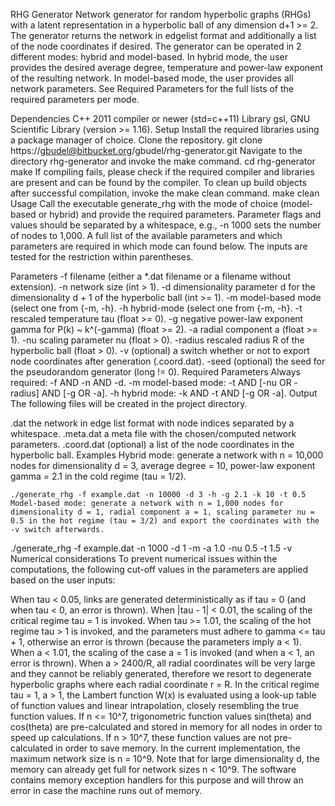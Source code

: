 RHG Generator
Network generator for random hyperbolic graphs (RHGs) with a latent representation in a hyperbolic ball of any dimension d+1 >= 2. The generator returns the network in edgelist format and additionally a list of the node coordinates if desired. The generator can be operated in 2 different modes: hybrid and model-based. In hybrid mode, the user provides the desired average degree, temperature and power-law exponent of the resulting network. In model-based mode, the user provides all network parameters. See Required Parameters for the full lists of the required parameters per mode.

Dependencies
C++ 2011 compiler or newer (std=c++11)
Library gsl, GNU Scientific Library (version >= 1.16).
Setup
Install the required libraries using a package manager of choice.
Clone the repository.
git clone https://gbudel@bitbucket.org/gbudel/rhg-generator.git 
Navigate to the directory rhg-generator and invoke the make command.
cd rhg-generator
make
If compiling fails, please check if the required compiler and libraries are present and can be found by the compiler.
To clean up build objects after successful compilation, invoke the make clean command.
make clean
Usage
Call the executable generate_rhg with the mode of choice (model-based or hybrid) and provide the required parameters. Parameter flags and values should be separated by a whitespace, e.g., -n 1000 sets the number of nodes to 1,000. A full list of the available parameters and which parameters are required in which mode can found below. The inputs are tested for the restriction within parentheses.

Parameters
-f filename (either a *.dat filename or a filename without extension).
-n network size (int > 1).
-d dimensionality parameter d for the dimensionality d + 1 of the hyperbolic ball (int >= 1).
-m model-based mode (select one from {-m, -h}.
-h hybrid-mode (select one from {-m, -h}.
-t rescaled temperature tau (float >= 0).
-g negative power-law exponent gamma for P(k) ~ k^(-gamma) (float >= 2).
-a radial component a (float >= 1).
-nu scaling parameter nu (float > 0).
-radius rescaled radius R of the hyperbolic ball (float > 0).
-v (optional) a switch whether or not to export node coordinates after generation (<filename>.coord.dat).
-seed (optional) the seed for the pseudorandom generator (long != 0).
Required Parameters
Always required: -f AND -n AND -d.
-m model-based mode: -t AND [-nu OR -radius] AND [-g OR -a].
-h hybrid mode: -k AND -t AND [-g OR -a].
Output
The following files will be created in the project directory.

<filename>.dat the network in edge list format with node indices separated by a whitespace.
<filename>.meta.dat a meta file with the chosen/computed network parameters.
<filename>.coord.dat (optional) a list of the node coordinates in the hyperbolic ball.
Examples
Hybrid mode: generate a network with n = 10,000 nodes for dimensionality d = 3, average degree <k> = 10, power-law exponent gamma = 2.1 in the cold regime (tau = 1/2).
```
./generate_rhg -f example.dat -n 10000 -d 3 -h -g 2.1 -k 10 -t 0.5
Model-based mode: generate a network with n = 1,000 nodes for dimensionality d = 1, radial component a = 1, scaling parameter nu = 0.5 in the hot regime (tau = 3/2) and export the coordinates with the -v switch afterwards.
```
./generate_rhg -f example.dat -n 1000 -d 1 -m -a 1.0 -nu 0.5 -t 1.5 -v
Numerical considerations
To prevent numerical issues within the computations, the following cut-off values in the parameters are applied based on the user inputs:

When tau < 0.05, links are generated deterministically as if tau = 0 (and when tau < 0, an error is thrown).
When |tau - 1| < 0.01, the scaling of the critical regime tau = 1 is invoked.
When tau >= 1.01, the scaling of the hot regime tau > 1 is invoked, and the parameters must adhere to gamma <= tau + 1, otherwise an error is thrown (because the parameters imply a < 1).
When a < 1.01, the scaling of the case a = 1 is invoked (and when a < 1, an error is thrown).
When a > 2400/R, all radial coordinates will be very large and they cannot be reliably generated, therefore we resort to degenerate hyperbolic graphs where each radial coordinate r = R.
In the critical regime tau = 1, a > 1, the Lambert function W(x) is evaluated using a look-up table of function values and linear intrapolation, closely resembling the true function values.
If n <= 10^7, trigonometric function values sin(theta) and cos(theta) are pre-calculated and stored in memory for all nodes in order to speed up calculations. If n > 10^7, these function values are not pre-calculated in order to save memory.
In the current implementation, the maximum network size is n = 10^9. Note that for large dimensionality d, the memory can already get full for network sizes n < 10^9. The software contains memory exception handlers for this purpose and will throw an error in case the machine runs out of memory.